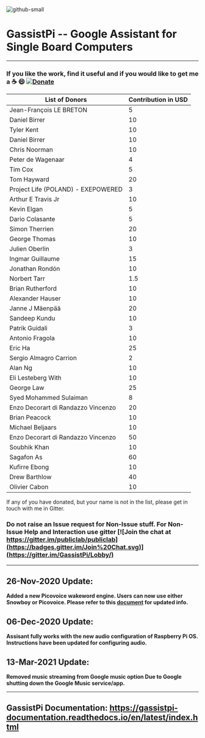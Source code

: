 ![github-small](https://user-images.githubusercontent.com/18142081/100752126-32b76b80-340e-11eb-9cf1-2c7355cd4523.png)

# GassistPi -- Google Assistant for Single Board Computers    
*******************************************************************************************************************************
### **If you like the work, find it useful and if you would like to get me a :coffee: :smile:** [![Donate](https://img.shields.io/badge/Donate-PayPal-green.svg)](https://www.paypal.com/cgi-bin/webscr?cmd=_s-xclick&hosted_button_id=7GH3YDCHZ36QN)

| List of Donors  | Contribution in USD |
| ------------- | --------------------- |
|Jean-François LE BRETON |	5           |
Daniel Birrer	 | 10|
Tyler Kent	| 10|
Daniel Birrer	| 10|
Chris Noorman	| 10|
Peter de Wagenaar	| 4|
Tim Cox	| 5|
Tom Hayward	| 20|
Project Life (POLAND) - EXEPOWERED	| 3|
Arthur E Travis Jr	| 10|
Kevin Elgan	| 5|
Dario Colasante	| 5|
Simon Therrien	| 20|
George Thomas	| 10|
Julien Oberlin	| 3|
Ingmar Guillaume	| 15|
Jonathan Rondón	| 10|
Norbert Tarr	| 1.5|
Brian Rutherford	| 10|
Alexander Hauser	| 10|
Janne J Mäenpää	| 20|
Sandeep Kundu	| 10|
Patrik Guidali	| 3|
Antonio Fragola	| 10|
Eric Ha	| 25|
Sergio Almagro Carrion	| 2|
Alan Ng	| 10|
Eli Lesteberg With	| 10|
George Law	| 25|
Syed Mohammed Sulaiman | 8|
Enzo Decorart di Randazzo Vincenzo 	| 20|    
Brian Peacock                       | 10|     
Michael Beljaars                    | 10|       
Enzo Decorart di Randazzo Vincenzo 	| 50|     
Soubhik Khan                        | 10|      
Sagafon As                          | 60|      
Kufirre Ebong                       | 10|       
Drew Barthlow                       | 40|    
Olivier Cabon                       | 10|                       


If any of you have donated, but your name is not in the list, please get in touch with me in Gitter.   


### Do not raise an Issue request for Non-Issue stuff. For Non-Issue Help and Interaction use gitter [![Join the chat at https://gitter.im/publiclab/publiclab](https://badges.gitter.im/Join%20Chat.svg)](https://gitter.im/GassistPi/Lobby/)  

*******************************************************************************************************************************

## 26-Nov-2020 Update:
**Added a new Picovoice wakeword engine. Users can now use either Snowboy or Picovoice. Please refer to this [document](https://gassistpi-documentation.readthedocs.io/en/latest/customization.html#custom-wakeword-activation) for updated info.**   

## 06-Dec-2020 Update:    
**Assisant fully works with the new audio configuration of Raspberry Pi OS.  Instructions have been updated for configuring audio.**    

## 13-Mar-2021 Update:    
**Removed music streaming from Google music option Due to Google shutting down the Google Music service/app.**    

*******************************************************************************************************************************

## GassistPi Documentation: https://gassistpi-documentation.readthedocs.io/en/latest/index.html

